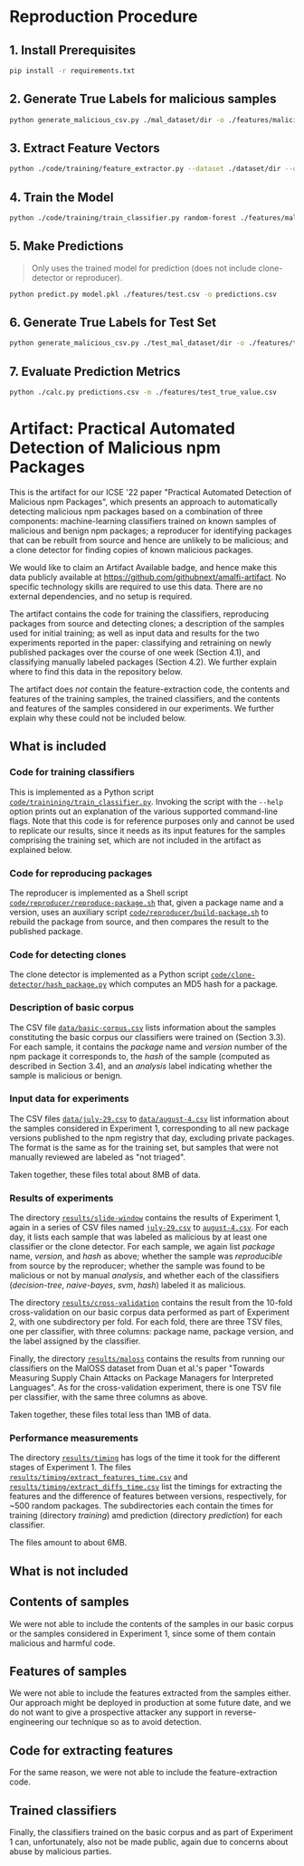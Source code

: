 # Reproduction Procedure

## 1. Install Prerequisites

```bash
pip install -r requirements.txt
```

## 2. Generate True Labels for malicious samples

```bash
python generate_malicious_csv.py ./mal_dataset/dir -o ./features/malicious.csv
```

## 3. Extract Feature Vectors

```bash
python ./code/training/feature_extractor.py --dataset ./dataset/dir --out ./features/train.csv
```

## 4. Train the Model

```bash
python ./code/training/train_classifier.py random-forest ./features/malicious.csv ./features/train.csv -o model.pkl
```

## 5. Make Predictions

> Only uses the trained model for prediction (does not include clone-detector or reproducer).

```bash
python predict.py model.pkl ./features/test.csv -o predictions.csv
```

## 6. Generate True Labels for Test Set

```bash
python generate_malicious_csv.py ./test_mal_dataset/dir -o ./features/test_true_value.csv
```

## 7. Evaluate Prediction Metrics

```bash
python ./calc.py predictions.csv -m ./features/test_true_value.csv
```



# Artifact: Practical Automated Detection of Malicious npm Packages

This is the artifact for our ICSE '22 paper "Practical Automated Detection of Malicious npm Packages", which presents an approach to automatically detecting malicious npm packages based on a combination of three components: machine-learning classifiers trained on known samples of malicious and benign npm packages; a reproducer for identifying packages that can be rebuilt from source and hence are unlikely to be malicious; and a clone detector for finding copies of known malicious packages.

We would like to claim an Artifact Available badge, and hence make this data publicly available at https://github.com/githubnext/amalfi-artifact. No specific technology skills are required to use this data. There are no external dependencies, and no setup is required.

The artifact contains the code for training the classifiers, reproducing packages from source and detecting clones; a description of the samples used for initial training; as well as input data and results for the two experiments reported in the paper: classifying and retraining on newly published packages over the course of one week (Section 4.1), and classifying manually labeled packages (Section 4.2). We further explain where to find this data in the repository below.

The artifact does _not_ contain the feature-extraction code, the contents and features of the training samples, the trained classifiers, and the contents and features of the samples considered in our experiments. We further explain why these could not be included below.

## What is included

### Code for training classifiers

This is implemented as a Python script [`code/trainining/train_classifier.py`](code/training/train_classifier.py). Invoking the script with the `--help` option prints out an explanation of the various supported command-line flags. Note that this code is for reference purposes only and cannot be used to replicate our results, since it needs as its input features for the samples comprising the training set, which are not included in the artifact as explained below.

### Code for reproducing packages 

The reproducer is implemented as a Shell script [`code/reproducer/reproduce-package.sh`](code/reproducer/reproduce-package.sh) that, given a package name and a version, uses an auxiliary script [`code/reproducer/build-package.sh`](code/reproducer/build-package.sh) to rebuild the package from source, and then compares the result to the published package.

### Code for detecting clones

The clone detector is implemented as a Python script [`code/clone-detector/hash_package.py`](code/clone-detector/hash_package.py) which computes an MD5 hash for a package. 

### Description of basic corpus

The CSV file [`data/basic-corpus.csv`](data/basic-corpus.csv) lists information about the samples constituting the basic corpus our classifiers were trained on (Section 3.3). For each sample, it contains the _package_ name and _version_ number of the npm package it corresponds to, the _hash_ of the sample (computed as described in Section 3.4), and an _analysis_ label indicating whether the sample is malicious or benign.

### Input data for experiments

The CSV files [`data/july-29.csv`](data/july-29.csv) to [`data/august-4.csv`](data/august-4.csv) list information about the samples considered in Experiment 1, corresponding to all new package versions published to the npm registry that day, excluding private packages. The format is the same as for the training set, but samples that were not manually reviewed are labeled as "not triaged".

Taken together, these files total about 8MB of data.

### Results of experiments

The directory [`results/slide-window`](results/slide-window) contains the results of Experiment 1, again in a series of CSV files named [`july-29.csv`](results/slide-window/july-29.csv) to [`august-4.csv`](results/slide-window/august-4.csv). For each day, it lists each sample that was labeled as malicious by at least one classifier or the clone detector. For each sample, we again list _package_ name, _version_, and _hash_ as above; whether the sample was _reproducible_ from source by the reproducer; whether the sample was found to be malicious or not by manual _analysis_, and whether each of the classifiers (_decision-tree_, _naive-bayes_, _svm_, _hash_) labeled it as malicious.

The directory [`results/cross-validation`](results/cross-validation) contains the result from the 10-fold cross-validation on our basic corpus data performed as part of Experiment 2, with one subdirectory per fold. For each fold, there are three TSV files, one per classifier, with three columns: package name, package version, and the label assigned by the classifier.

Finally, the directory [`results/maloss`](results/maloss) contains the results from running our classifiers on the MalOSS dataset from Duan et al.'s paper "Towards Measuring Supply Chain Attacks on Package Managers for Interpreted Languages". As for the cross-validation experiment, there is one TSV file per classifier, with the same three columns as above.

Taken together, these files total less than 1MB of data. 

### Performance measurements 

The directory [`results/timing`](results/timing) has logs of the time it took for the different stages of Experiment 1. The files [`results/timing/extract_features_time.csv`](results/timing/extract_features_time.csv) and [`results/timing/extract_diffs_time.csv`](results/timing/extract_diffs_time.csv) list the timings for extracting the features and the difference of features between versions, respectively, for ~500 random packages. The subdirectories each contain the times for training (directory _training_) amd prediction (directory _prediction_) for each classifier. 

The files amount to about 6MB. 

## What is not included

## Contents of samples

We were not able to include the contents of the samples in our basic corpus or the samples considered in Experiment 1, since some of them contain malicious and harmful code.

## Features of samples

We were not able to include the features extracted from the samples either. Our approach might be deployed in production at some future date, and we do not want to give a prospective attacker any support in reverse-engineering our technique so as to avoid detection.

## Code for extracting features

For the same reason, we were not able to include the feature-extraction code.

## Trained classifiers

Finally, the classifiers trained on the basic corpus and as part of Experiment 1 can, unfortunately, also not be made public, again due to concerns about abuse by malicious parties.
